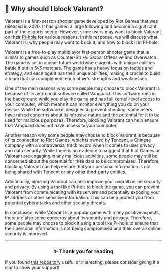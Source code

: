 <!-- SEO DATA FOR BLOCKLIST.SEIFNEK.NET
* Title       : Why should I block Valorant?
* Description :
* Tags        :
* Canonical   : /viewer/info/Why_should_I_block_Valorant
-->

## 🤔 Why should I block Valorant?
Valorant is a first-person shooter game developed by Riot Games that was released in 2020.
It has gained a large following and become a significant part of the esports scene.
However, some users may want to block Valorant on their [Pi-hole](What%20is%20Pi-hole.md) for various reasons.
In this response, we will discuss what Valorant is, why people may want to block it, and how to block it in Pi-hole.

Valorant is a free-to-play multiplayer first-person shooter game that is similar to games such as Counter-Strike: Global Offensive and Overwatch.
The game is set in a near-future world where agents with unique abilities battle it out in 5v5 matches.
The game has a heavy focus on tactics and strategy, and each agent has their unique abilities, making it crucial to build a team that can complement each other's strengths and weaknesses.

One of the main reasons why some people may choose to block Valorant is because of its anti-cheat software called Vanguard.
This software runs in the background while you play the game and has full kernel-level access to your computer, which means it can monitor everything you do on your device.
While the software is designed to prevent cheating, some users have raised concerns about its intrusive nature and the potential for it to be used for malicious purposes.
Therefore, blocking Valorant can help ensure that Vanguard does not have access to your computer.

Another reason why some people may choose to block Valorant is because of its connection to Riot Games, which is owned by Tencent, a Chinese company with a controversial track record when it comes to user privacy and data security.
While there is no evidence to suggest that Riot Games or Valorant are engaging in any malicious activities, some people may still be concerned about the potential for their data to be compromised.
Therefore, blocking Valorant can help ensure that your personal information is not being shared with Tencent or any other third-party entities.

Additionally, blocking Valorant can help improve your overall online security and privacy.
By using a tool like Pi-hole to block the game, you can prevent Valorant from communicating with its servers and potentially exposing your IP address or other sensitive information.
This can help protect you from potential cyberattacks and other security threats.

In conclusion, while Valorant is a popular game with many positive aspects, there are also some concerns about its security and privacy.
Therefore, some people may choose to block it using a tool like Pi-hole to ensure that their personal information is not being compromised and their overall online security is improved.


<hr>
<h3 align="center">✨ Thank you for reading</h3>
If you found <a href="https://github.com/sefinek24/Sefinek-Blocklist-Collection" target="_blank" title="sefinek24/Sefinek-Blocklist-Collection">this repository</a> useful or interesting, please consider giving it a star to show your support!